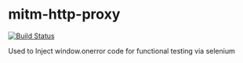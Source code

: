 mitm-http-proxy
===============
[![Build Status](https://travis-ci.org/mitm-http-proxy.png?branch=master)](https://travis-ci.org/Victory/mitm-http-proxy)

Used to Inject window.onerror code for functional testing via selenium
